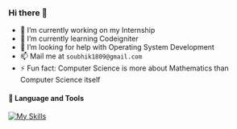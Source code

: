 ### Hi there 👋

- 🔭 I’m currently working on my Internship
- 🌱 I’m currently learning Codeigniter
- 🤔 I’m looking for help with Operating System Development
- 📫 Mail me at `soubhik1809@gmail.com`
- ⚡ Fun fact: Computer Science is more about Mathematics than Computer Science itself

#### 🧰 Language and Tools
[![My Skills](https://skillicons.dev/icons?i=linux,bash,c,rust,php,python,html,css,js,nginx,mysql,matlab,docker,tensorflow,selenium,flask,vscode,nodejs,react,vim)](#)
